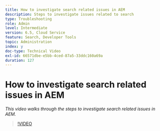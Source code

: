 ```yaml
---
title: How to investigate search related issues in AEM
description: Steps to investigate issues related to search
type: Troubleshooting
role: Admin
level: Intermediate
version: 6.5, Cloud Service
feature: Search, Developer Tools
topic: Administration
index: y
doc-type: Technical Video
exl-id: 66571dbe-e5bb-4ced-87a5-33ddc160a69a
duration: 127
---
```

# How to investigate search related issues in AEM

*This video walks through the steps to investigate search related issues in AEM.*

>[!VIDEO](https://video.tv.adobe.com/v/335467?quality=12&learn=on)

